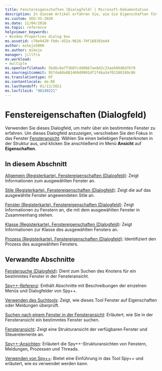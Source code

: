 ```yaml
---
title: Fenstereigenschaften (Dialogfeld) | Microsoft-Dokumentation
description: In diesem Artikel erfahren Sie, wie Sie Eigenschaften für ein Fenster anzeigen, das in der Fensteransicht aufgeführt wird. Außerdem finden Sie hier Links zu anderen Artikeln, in denen die Eigenschaften dokumentiert werden.
ms.custom: SEO-VS-2020
ms.date: 11/04/2016
ms.topic: reference
helpviewer_keywords:
- Window Properties dialog box
ms.assetid: c70e9429-fb0c-452a-9626-79f168393e44
author: mikejo5000
ms.author: mikejo
manager: jillfra
ms.workload:
- multiple
ms.openlocfilehash: 5bd6c8a7f3b07cdd0667ae8d2c33aeb96d6d7679
ms.sourcegitcommit: 957da60a881469d9001df1f4ba3ef01388109c86
ms.translationtype: HT
ms.contentlocale: de-DE
ms.lasthandoff: 01/13/2021
ms.locfileid: "98149221"
---
```

# <a name="window-properties-dialog-box"></a>Fenstereigenschaften (Dialogfeld)
Verwenden Sie dieses Dialogfeld, um mehr über ein bestimmtes Fenster zu erfahren. Um dieses Dialogfeld anzuzeigen, verschieben Sie den Fokus in das Fenster [Fensteransicht](../debugger/windows-view.md). Wählen Sie einen beliebigen Fensterknoten in der Struktur aus, und klicken Sie anschließend im Menü **Ansicht** auf **Eigenschaften**.

## <a name="in-this-section"></a>In diesem Abschnitt
 [Allgemein (Registerkarte). Fenstereigenschaften (Dialogfeld)](../debugger/general-tab-window-properties-dialog-box.md): Zeigt Informationen zum ausgewählten Fenster an.

 [Stile (Registerkarte). Fenstereigenschaften (Dialogfeld)](../debugger/styles-tab-window-properties-dialog-box.md): Zeigt die auf das ausgewählte Fenster angewendeten Stile an.

 [Fenster (Registerkarte). Fenstereigenschaften (Dialogfeld)](../debugger/windows-tab-window-properties-dialog-box.md): Zeigt Informationen zu Fenstern an, die mit dem ausgewählten Fenster in Zusammenhang stehen.

 [Klasse (Registerkarte). Fenstereigenschaften (Dialogfeld)](../debugger/class-tab-window-properties-dialog-box.md): Zeigt Informationen zur Klasse des ausgewählten Fensters an.

 [Prozess (Registerkarte). Fenstereigenschaften (Dialogfeld)](../debugger/process-tab-window-properties-dialog-box.md): Identifiziert den Prozess des ausgewählten Fensters.

## <a name="related-sections"></a>Verwandte Abschnitte
 [Fenstersuche (Dialogfeld)](../debugger/window-search-dialog-box.md): Dient zum Suchen des Knotens für ein bestimmtes Fenster in der Fensteransicht.

 [Spy++-Referenz](../debugger/spy-increment-reference.md): Enthält Abschnitte mit Beschreibungen der einzelnen Menüs und Dialogfelder von Spy++.

 [Verwenden des Suchtools](../debugger/how-to-use-the-finder-tool.md): Zeigt, wie dieses Tool Fenster auf Eigenschaften oder Meldungen überprüft.

 [Suchen nach einem Fenster in der Fensteransicht](../debugger/how-to-search-for-a-window-in-windows-view.md): Erläutert, wie Sie in der Fensteransicht ein bestimmtes Fenster suchen.

 [Fensteransicht](../debugger/windows-view.md): Zeigt eine Strukturansicht der verfügbaren Fenster und Steuerelemente an.

 [Spy++-Ansichten](../debugger/spy-increment-views.md): Erläutert die Spy++-Strukturansichten von Fenstern, Meldungen, Prozessen und Threads.

 [Verwenden von Spy++](../debugger/using-spy-increment.md): Bietet eine Einführung in das Tool Spy++ und erläutert, wie es verwendet werden kann.